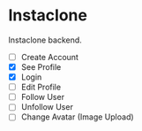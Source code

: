 # Instaclone

Instaclone backend.

- [ ] Create Account
- [x] See Profile
- [x] Login
- [ ] Edit Profile
- [ ] Follow User
- [ ] Unfollow User
- [ ] Change Avatar (Image Upload)